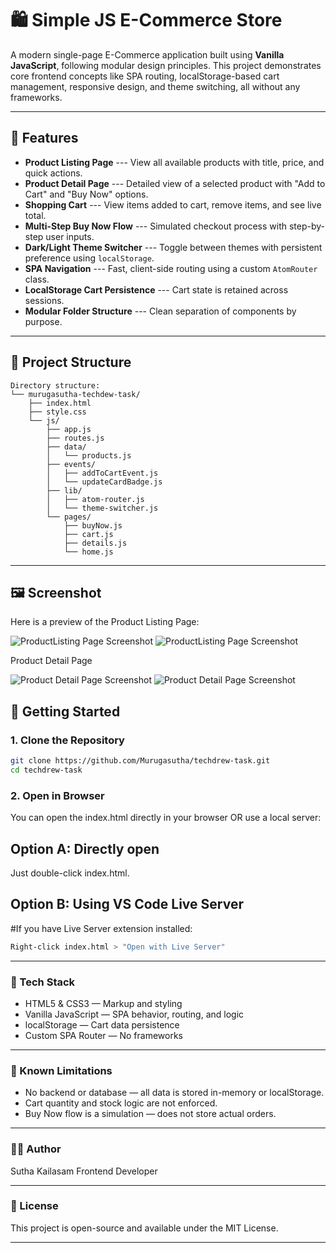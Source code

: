 # 🛍️ Simple JS E-Commerce Store

A modern single-page E-Commerce application built using **Vanilla JavaScript**, following modular design principles. This project demonstrates core frontend concepts like SPA routing, localStorage-based cart management, responsive design, and theme switching, all without any frameworks.

---

## 🚀 Features

-  **Product Listing Page**
  --- View all available products with title, price, and quick actions.
-  **Product Detail Page**
  --- Detailed view of a selected product with "Add to Cart" and "Buy Now" options.
-  **Shopping Cart**
  --- View items added to cart, remove items, and see live total.
-  **Multi-Step Buy Now Flow**
  --- Simulated checkout process with step-by-step user inputs.
-  **Dark/Light Theme Switcher**
  --- Toggle between themes with persistent preference using `localStorage`.
-  **SPA Navigation**
  --- Fast, client-side routing using a custom `AtomRouter` class.
-  **LocalStorage Cart Persistence**
  --- Cart state is retained across sessions.
-  **Modular Folder Structure**
  --- Clean separation of components by purpose.

---

## 📂 Project Structure

```
Directory structure:
└── murugasutha-techdew-task/
    ├── index.html
    ├── style.css
    └── js/
        ├── app.js
        ├── routes.js
        ├── data/
        │   └── products.js
        ├── events/
        │   ├── addToCartEvent.js
        │   └── updateCardBadge.js
        ├── lib/
        │   ├── atom-router.js
        │   └── theme-switcher.js
        └── pages/
            ├── buyNow.js
            ├── cart.js
            ├── details.js
            └── home.js

```
---

## 🖼️ Screenshot

Here is a preview of the Product Listing Page:

![ProductListing Page Screenshot](./techdrew-task/screenshots/ProductListing-light.png)
![ProductListing Page Screenshot](./techdrew-task/screenshots/ProductListing-dark.png)

Product Detail Page

![Product Detail Page Screenshot](./techdrew-task/screenshots/ProductDetail-light.png)
![Product Detail Page Screenshot](./techdrew-task/screenshots/ProductDetail-dark.png)

## 🔧 Getting Started

### 1. Clone the Repository

```bash
git clone https://github.com/Murugasutha/techdrew-task.git
cd techdrew-task
```
### 2. Open in Browser
You can open the index.html directly in your browser OR use a local server:

## Option A: Directly open
Just double-click index.html.

## Option B: Using VS Code Live Server
#If you have Live Server extension installed:
```bash
Right-click index.html > "Open with Live Server"
```

---

### 🧠 Tech Stack
- HTML5 & CSS3 — Markup and styling
- Vanilla JavaScript — SPA behavior, routing, and logic
- localStorage — Cart data persistence
- Custom SPA Router — No frameworks

---

### 📌 Known Limitations
- No backend or database — all data is stored in-memory or localStorage.
- Cart quantity and stock logic are not enforced.
- Buy Now flow is a simulation — does not store actual orders.

---

### 🧑‍💻 Author
Sutha Kailasam
Frontend Developer

---

### 📄 License
This project is open-source and available under the MIT License.

---
